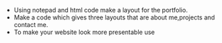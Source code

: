 - Using notepad and html code make a layout for the portfolio.
- Make a code which gives three layouts that are about me,projects and contact me.
- To make your website look more presentable use <style> under which u can add margin or background images or background colour.
- To include spaces between each line use "br witnin <>", br=break.
- To make it look presentable use CSS code base.
- For a responsive layout use JavaScript code base.
